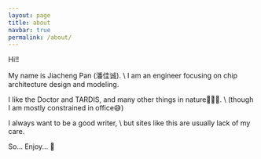 ```yaml
---
layout: page
title: about
navbar: true
permalink: /about/
---
```


Hi!!

My name is Jiacheng Pan (潘佳诚). \\
I am an engineer focusing on chip architecture design and modeling.

I like the Doctor and TARDIS, and many other things in nature🐾🦄🦅. \\
(though I am mostly constrained in office😅)

I always want to be a good writer, \\
but sites like this are usually lack of my care.

So... Enjoy... 🐼

